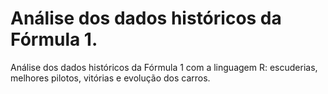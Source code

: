 # Análise dos dados históricos da Fórmula 1.

Análise dos dados históricos da Fórmula 1 com a linguagem R: escuderias, melhores pilotos, vitórias e evolução dos carros.
